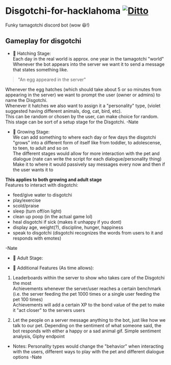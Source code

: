 # Disgotchi-for-hacklahoma [![Ditto](https://img.pokemondb.net/sprites/lets-go-pikachu-eevee/normal/ditto.png)](http://pokemondb.net/pokedex/ditto)   
Funky tamagotchi discord bot (wow 😆!)  

## Gameplay for disgotchi  
* :egg: Hatching Stage:  
Each day in the real world is approx. one year in the tamagotchi "world"  
Whenever the bot appears into the server we want it to send a message that states something like.  
> "An egg appeared in the server"  
    
Whenever the egg hatches (which should take about 5 or so minutes from appearing in the server) we want to prompt the user (owner or admins)
to name the Disgotchi.  
Whenever it hatches we also want to assign it a "personality" type, (violet suggested having different animals, dog, cat, bird, etc).  
This can be random or chosen by the user, can make choice for random.  
This stage can be sort of a setup stage for the Disgotchi. 
-Nate  
   
* :hatched_chick: Growing Stage:   
We can add something to where each day or few days the disgotchi "grows" into a different form of itself like from toddler, to adolescense, to teen, to adult and so on  
The different stages would allow for more interaction with the pet and dialogue (nate can write the script for each dialogue/personality thing)  
Make it to where it would passively say messages every now and then if the user wants it to  
  
**This applies to both growing and adult stage**    
Features to interact with disgotchi:   
* feed/give water to disgotchi    
* play/exercise  
* scold/praise  
* sleep (turn off/on light)  
* clean up poop (in the actual game lol)  
* heal disgotchi if sick (makes it unhappy if you dont)  
* display age, weight(?), discipline, hunger, happiness  
* speak to disgotchi (disgotchi recognizes the words from users to it and responds with emotes)  

-Nate     
* :rooster: Adult Stage:  
  
*  :1st_place_medal: Additional Features (As time allows):    
1. Leaderboards within the server to show who takes care of the Disgotchi the most    
Achievements whenever the server/user reaches a certain benchmark (i.e. the server feeding the pet 1000 times or a single user feeding the pet 100 times)  
Achievements will add a certain XP to the bond value of the pet to make it "act closer" to the servers users

2. Let the people on a server message anything to the bot, just like how we talk to our pet. Depending on the sentiment of what someone said, the bot responds with either a happy or a sad animal gif. Simple sentiment analysis, Giphy endpoint

    
* Notes: 
Personality types would change the "behavior" when interacting with the users, different ways to play with the pet and different dialogue options -Nate  
